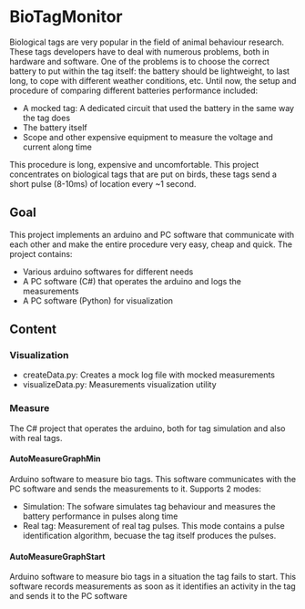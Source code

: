 # BioTagMonitor
Biological tags are very popular in the field of animal behaviour research.
These tags developers have to deal with numerous problems, both in hardware and software.
One of the problems is to choose the correct battery to put within the tag itself: the battery should be lightweight, to last long, to cope with different weather conditions, etc.
Until now, the setup and procedure of comparing different batteries performance included:
- A mocked tag: A dedicated circuit that used the battery in the same way the tag does
- The battery itself
- Scope and other expensive equipment to measure the voltage and current along time

This procedure is long, expensive and uncomfortable.
This project concentrates on biological tags that are put on birds, these tags send a short pulse (8-10ms) of location every ~1 second.

## Goal
This project implements an arduino and PC software that communicate with each other and make the entire procedure very easy, cheap and quick.
The project contains:
- Various arduino softwares for different needs
- A PC software (C#) that operates the arduino and logs the measurements
- A PC software (Python) for visualization

## Content

### Visualization
- createData.py: Creates a mock log file with mocked measurements
- visualizeData.py: Measurements visualization utility

### Measure
The C# project that operates the arduino, both for tag simulation and also with real tags.

#### AutoMeasureGraphMin
Arduino software to measure bio tags.
This software communicates with the PC software and sends the measurements to it.
Supports 2 modes:
- Simulation: The sofware simulates tag behaviour and measures the battery performance in pulses along time
- Real tag: Measurement of real tag pulses. This mode contains a pulse identification algorithm, becuase the tag itself produces the pulses.

#### AutoMeasureGraphStart
Arduino software to measure bio tags in a situation the tag fails to start.
This software records measurements as soon as it identifies an activity in the tag and sends it to the PC software
